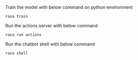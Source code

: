 Train the model with below command on python environment

```
rasa train
```

Run the actions server with below command

```
rasa run actions
```

Run the chatbot shell with below command
```
rasa shell
```
